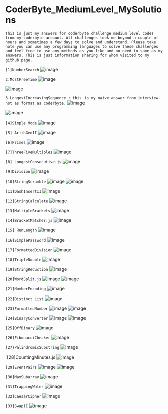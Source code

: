 # CoderByte_MediumLevel_MySolutions

`This is just my answers for coderbyte challenge medium level codes from my coderbyte account. All challenges took me beyond a couple of hours and sometimes a few days to solve and understand. Please take note you can use any programming languages to solve these challenges and feel free to use any methods as you like and no need to same as my answers.
This is just information sharing for whom visited to my github page.`

`[1]NumberSearch`
![image](https://github.com/Thein-Naing/CoderByte_MediumLevel_MySolutions/assets/117463446/7fbb628f-a405-4064-b02f-f01926671719)

`2.MostFreeTime`
![image](https://github.com/Thein-Naing/CoderByte_MediumLevel_MySolutions/assets/117463446/4ab0376a-486b-423d-b114-0aebff6e20d9)

![image](https://github.com/Thein-Naing/CoderByte_MediumLevel_MySolutions/assets/117463446/fcedf494-8604-426f-953f-0311e455000d)

`3.LongestIncreasingSequence : this is my naive answer from interview. not as format as coderbyte.`
![image](https://github.com/Thein-Naing/CoderByte_MediumLevel_MySolutions/assets/117463446/9e859159-e108-451d-b3f0-cccaf37fff7f)

![image](https://github.com/Thein-Naing/CoderByte_MediumLevel_MySolutions/assets/117463446/bf863788-2c1a-4e03-8a6e-de0056230514)

`[4]Simple Mode`
![image](https://github.com/Thein-Naing/CoderByte_MediumLevel_MySolutions/assets/117463446/b159d451-79e1-4d9a-9b99-eed3d6a43951)

`[5] ArithGeoII`
![image](https://github.com/Thein-Naing/CoderByte_MediumLevel_MySolutions/assets/117463446/a95deb41-6357-4701-a46d-e3b680cb6329)

`[6]Primes`
![image](https://github.com/Thein-Naing/CoderByte_MediumLevel_MySolutions/assets/117463446/cf83d9ef-4218-4b3b-a0a8-3678c5329f7c)

`[7]ThreeFiveMultiples`
![image](https://github.com/Thein-Naing/CoderByte_MediumLevel_MySolutions/assets/117463446/e9c898b2-5238-4613-82a9-22c03b988af3)

`[8] LongestConsecutive.js`
![image](https://github.com/Thein-Naing/CoderByte_MediumLevel_MySolutions/assets/117463446/12db39ec-0dc0-4e44-af12-993367fb8125)

`[9]Division`
![image](https://github.com/Thein-Naing/CoderByte_MediumLevel_MySolutions/assets/117463446/221e16fb-97ae-440e-aaeb-fab6b6fc539c)

`[10]StringScramble`
![image](https://github.com/Thein-Naing/CoderByte_MediumLevel_MySolutions/assets/117463446/491d5594-8afb-4b27-96eb-69cf8f778097)
![image](https://github.com/Thein-Naing/CoderByte_MediumLevel_MySolutions/assets/117463446/85c715a3-fac9-483e-b73c-3f53b6f5c439)

`[11]DashInsertII`
![image](https://github.com/Thein-Naing/CoderByte_MediumLevel_MySolutions/assets/117463446/8facf328-a87e-414e-bcea-f74ed6a05311)

`[12]StringCalculate`
![image](https://github.com/Thein-Naing/CoderByte_MediumLevel_MySolutions/assets/117463446/6fa65a84-c75d-4c8b-be18-e4cb3e2ba3bd)

`[13]MultipleBrackets`
![image](https://github.com/Thein-Naing/CoderByte_MediumLevel_MySolutions/assets/117463446/cfa7c6a2-b83f-4169-84d6-08b7457acfc4)

`[14]BracketMatcher.js`
![image](https://github.com/Thein-Naing/CoderByte_MediumLevel_MySolutions/assets/117463446/bf8df57d-967c-4de8-9051-7240f3489351)

`[15] RunLength`
![image](https://github.com/Thein-Naing/CoderByte_MediumLevel_MySolutions/assets/117463446/2aa9bf01-05f9-4583-a320-311a5623dfc9)

`[16]SimplePassword`
![image](https://github.com/Thein-Naing/CoderByte_MediumLevel_MySolutions/assets/117463446/64249370-8f67-4533-a70e-0d0b0325ca30)

`[17]FormattedDivision`
![image](https://github.com/Thein-Naing/CoderByte_MediumLevel_MySolutions/assets/117463446/f92d81ab-bf20-4885-b288-6fbd86461639)

`[18]TripleDouble`
![image](https://github.com/Thein-Naing/CoderByte_MediumLevel_MySolutions/assets/117463446/73407fe3-4f72-4b89-b32b-688e2c97d4c6)

`[19]StringReduction`
![image](https://github.com/Thein-Naing/CoderByte_MediumLevel_MySolutions/assets/117463446/2d56f926-c284-4109-a7f5-0e3db15dbf47)

`[20]WordSplit.js`
![image](https://github.com/Thein-Naing/CoderByte_MediumLevel_MySolutions/assets/117463446/b4b7d630-745b-47bd-bcf2-9288bb675179)
![image](https://github.com/Thein-Naing/CoderByte_MediumLevel_MySolutions/assets/117463446/9c69e00d-5c15-4890-b498-4ed6882dfb03)

`[21]NumberEncoding`
![image](https://github.com/Thein-Naing/CoderByte_MediumLevel_MySolutions/assets/117463446/b6f16c45-0e7b-49f2-9bdb-651a892c563a)

`[22]Distinct List`
![image](https://github.com/Thein-Naing/CoderByte_MediumLevel_MySolutions/assets/117463446/25815243-2c87-4c75-9a96-23f9d55bac31)

`[23]FormattedNumber`
![image](https://github.com/Thein-Naing/CoderByte_MediumLevel_MySolutions/assets/117463446/18e80e98-e25b-44a8-b48e-77611153c4cb)
![image](https://github.com/Thein-Naing/CoderByte_MediumLevel_MySolutions/assets/117463446/570c0f4d-6c25-4950-a773-377e1bf3559f)

`[24]BinaryConverter`
![image](https://github.com/Thein-Naing/CoderByte_MediumLevel_MySolutions/assets/117463446/d6cc4073-ce54-45d9-aa30-ee198d47aa95)
![image](https://github.com/Thein-Naing/CoderByte_MediumLevel_MySolutions/assets/117463446/7014ba5b-6bc5-4beb-8faa-f5f864d8e49a)

`[25]OffBinary`
![image](https://github.com/Thein-Naing/CoderByte_MediumLevel_MySolutions/assets/117463446/2aabb540-bf7e-4b6c-8ca6-3e0b02c3e3af)

`[26]FibonacciChecker`
![image](https://github.com/Thein-Naing/Coderbyte_EasyLevel_MySolutions/assets/117463446/07a9da81-2293-4552-8859-845063a3a470)

`[27}PalindromicSubstring`
![image](https://github.com/Thein-Naing/CoderByte_MediumLevel_MySolutions/assets/117463446/b416c8df-c797-460e-85fd-7df9ab9133b3)

`[28]CountingMinutes.js
![image](https://github.com/Thein-Naing/CoderByte_MediumLevel_MySolutions/assets/117463446/0384039d-6b9a-4c3b-a614-ae31cc348baf)

`[29]EventPairs`
![image](https://github.com/Thein-Naing/CoderByte_MediumLevel_MySolutions/assets/117463446/3a7adc66-a17b-4971-aede-314b11b737af)
![image](https://github.com/Thein-Naing/CoderByte_MediumLevel_MySolutions/assets/117463446/8c69f600-a5ac-4958-b745-3c91ed3b71a2)

`[30]MaxSubarray`
![image](https://github.com/Thein-Naing/CoderByte_MediumLevel_MySolutions/assets/117463446/b5bd225a-fc68-4bc6-b900-2a97c3a94b44)

`[31]TrappingWater`
![image](https://github.com/Thein-Naing/CoderByte_MediumLevel_MySolutions/assets/117463446/f8e74a81-ffe5-4280-b890-58229b12b292)

`[32]CaesarCipher`
![image](https://github.com/Thein-Naing/CoderByte_MediumLevel_MySolutions/assets/117463446/d3798f13-1a0c-4b8b-853d-8421241c9266)

`[33]SwapII`
![image](https://github.com/Thein-Naing/CoderByte_MediumLevel_MySolutions/assets/117463446/0d1a5883-2d08-4c82-8110-55b28d74bc55)























































